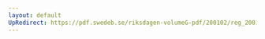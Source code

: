 ```yaml
---
layout: default
UpRedirect: https://pdf.swedeb.se/riksdagen-volumeG-pdf/200102/reg_200102/reg_200102_0387.pdf
---
```

